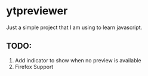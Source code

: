 ytpreviewer
===========

Just a simple project that I am using to learn javascript.

TODO:
-----
1. Add indicator to show when no preview is available
4. Firefox Support

